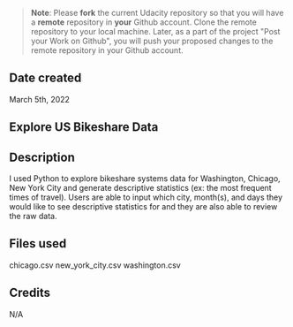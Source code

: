 >**Note**: Please **fork** the current Udacity repository so that you will have a **remote** repository in **your** Github account. Clone the remote repository to your local machine. Later, as a part of the project "Post your Work on Github", you will push your proposed changes to the remote repository in your Github account.

## Date created
March 5th, 2022

## Explore US Bikeshare Data

## Description
I used Python to explore bikeshare systems data for Washington, Chicago, New York City and generate descriptive statistics (ex: the most frequent times of travel). Users are able to input which city, month(s), and days they would like to see descriptive statistics for and they are also able to review the raw data.

## Files used
chicago.csv
new_york_city.csv
washington.csv

## Credits
N/A
